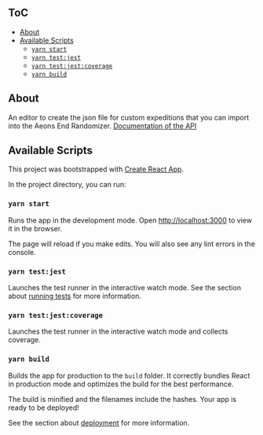 ## ToC

- [About](#about)
- [Available Scripts](#available-scripts)
  - [`yarn start`](#yarn-start)
  - [`yarn test:jest`](#yarn-testjest)
  - [`yarn test:jest:coverage`](#yarn-testjestcoverage)
  - [`yarn build`](#yarn-build)

## About
An editor to create the json file for custom expeditions that you can import into the Aeons End Randomizer.
[Documentation of the API](https://on3iro.github.io/aeons-end-randomizer/#/)

## Available Scripts

This project was bootstrapped with [Create React App](https://github.com/facebook/create-react-app).

In the project directory, you can run:

### `yarn start`

Runs the app in the development mode.
Open [http://localhost:3000](http://localhost:3000) to view it in the browser.

The page will reload if you make edits.
You will also see any lint errors in the console.

### `yarn test:jest`

Launches the test runner in the interactive watch mode.
See the section about [running tests](https://facebook.github.io/create-react-app/docs/running-tests) for more information.

### `yarn test:jest:coverage`

Launches the test runner in the interactive watch mode and collects coverage.

### `yarn build`

Builds the app for production to the `build` folder.
It correctly bundles React in production mode and optimizes the build for the best performance.

The build is minified and the filenames include the hashes.
Your app is ready to be deployed!

See the section about [deployment](https://facebook.github.io/create-react-app/docs/deployment) for more information.
